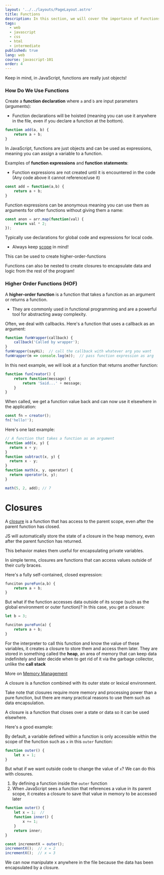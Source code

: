 ```yaml
---
layout: '../../layouts/PageLayout.astro'
title: Functions
description: In this section, we will cover the importance of Functions!
tags:
  - web
  - javascript
  - css
  - html
  - intermediate
published: true
lang: web
course: javascript-101
order: 4
---
```


Keep in mind, in JavaScript, functions are really just objects!

### How Do We Use Functions
Create a **function declaration** where `a` and `b` are input parameters (arguments):
* Function declarations will be hoisted (meaning you can use it anywhere in the file, even if you declare a function at the bottom).

```js
function add(a, b) {
	return a + b;
}
```

In JavaScript, functions are just objects and can be used as expressions, meaning you can assign a variable to a function.

Examples of **function expressions** and **function statements**:
* Function expressions are not created until it is encountered in the code (Any code above it cannot reference/use it)

```js
const add = function(a,b) {
	return a + b;
}
```

Function expressions can be anonymous meaning you can use them as arguments for other functions without giving them a name:

```js
const anon = arr.map(function(val) {
	return val * 2;
});
```

Typically use declarations for global code and expressions for local code.
- Always keep [scope](https://www.w3schools.com/js/js_scope.asp) in mind!

This can be used to create higher-order-functions

Functions can also be nested to create closures to encapsulate data and logic from the rest of the program!

### Higher Order Functions (HOF)
A **higher-order function** is a function that takes a function as an argument or returns a function.
* They are commonly used in functional programming and are a powerful tool for abstracting away complexity.

Often, we deal with callbacks. Here's a function that uses a callback as an argument:

```js
function funWrapper(callback) {
	callback('Called by wrapper');
}
funWrapper(sayHi);  // call the callback with whatever arg you want
funWrapper(m => console.log(m));  // pass function expression as arg
```

In this next example, we will look at a function that returns another function:

```js
function funCreator() {
	return function(message) {
		return 'Said...' + message;
	}
}
```

When called, we get a function value back and can now use it elsewhere in the application:

```js
const fn = creator();
fn('hello!');
```

Here's one last example:

```js
// A function that takes a function as an argument
function add(x, y) {
  return x + y;
}
function subtract(x, y) {
  return x - y;
}
function math(x, y, operator) {
  return operator(x, y);
}

math(5, 2, add); // 7
```
# Closures
A [closure](https://developer.mozilla.org/en-US/docs/Web/JavaScript/Closures) is a function that has access to the parent scope, even after the parent function has closed.

JS will automatically store the state of a closure in the heap memory, even after the parent function has returned.

This behavior makes them useful for encapsulating private variables.

In simple terms, closures are functions that can access values outside of their curly braces.

Here's a fully self-contained, closed expression:

```js
funciton pureFun(a,b) {
	return a + b;
}
```

But what if the function accesses data outside of its scope (such as the global environment or outer function)? In this case, you get a closure:

```js
let b = 3;

funciton pureFun(a) {
	return a + b;
}
```

For the interpreter to call this function and know the value of these variables, it creates a closure to store them and access them later. They are stored in something called the **heap**, an area of memory that can keep data indefinitely and later decide when to get rid of it via the garbage collector, unlike the **call stack**

More on [Memory Management](https://www.geeksforgeeks.org/memory-management-in-javascript/)

A closure is a function combined with its outer state or lexical environment.

Take note that closures require more memory and processing power than a pure function, but there are many practical reasons to use them such as data encapsulation.

A closure is a function that closes over a state or data so it can be used elsewhere.

Here's a good example:

By default, a variable defined within a function is only accessible within the scope of the function such as `x` in this `outer` function:

```js
function outer() {
	let x = 1;
}
```

But what if we want outside code to change the value of `x`? We can do this with closures.
1. By defining a function inside the `outer` function
2. When JavaScript sees a function that references a value in its parent scope, it creates a closure to save that value in memory to be accessed later

```js
function outer() {
	let x = 1;  //
	function inner() {
	    x += 1;
	}
	return inner;
}

const incrementX = outer();
incrementX();  // x = 2
incrementX();  // x = 3
```

We can now manipulate x anywhere in the file because the data has been encapsulated by a closure.